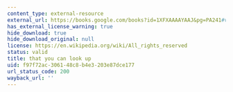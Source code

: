 ```yaml
---
content_type: external-resource
external_url: https://books.google.com/books?id=1XFXAAAAYAAJ&pg=PA241#v=onepage&q&f=false
has_external_license_warning: true
hide_download: true
hide_download_original: null
license: https://en.wikipedia.org/wiki/All_rights_reserved
status: valid
title: that you can look up
uid: f97f72ac-3061-48c8-b4e3-203e87dce177
url_status_code: 200
wayback_url: ''
---
```

